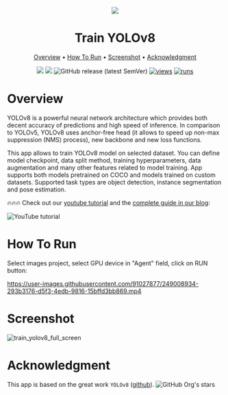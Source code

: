 
<div align="center" markdown>
<img src="https://github.com/supervisely-ecosystem/yolov8/assets/12828725/2849410e-4922-4d23-93a7-2385d6d75426"/>  

# Train YOLOv8

<p align="center">
  <a href="#Overview">Overview</a> •
  <a href="#How-To-Run">How To Run</a> •
  <a href="#Screenshot">Screenshot</a> •
  <a href="#Acknowledgment">Acknowledgment</a>
</p>

[![](https://img.shields.io/badge/supervisely-ecosystem-brightgreen)](https://ecosystem.supervise.ly/apps/supervisely-ecosystem/yolov8/train)
[![](https://img.shields.io/badge/slack-chat-green.svg?logo=slack)](https://supervise.ly/slack)
![GitHub release (latest SemVer)](https://img.shields.io/github/v/release/supervisely-ecosystem/yolov8)
[![views](https://app.supervise.ly/img/badges/views/supervisely-ecosystem/yolov8/train.png)](https://supervise.ly)
[![runs](https://app.supervise.ly/img/badges/runs/supervisely-ecosystem/yolov8/train.png)](https://supervise.ly)

</div>

# Overview

YOLOv8 is a powerful neural network architecture which provides both decent accuracy of predictions and high speed of inference. In comparison to YOLOv5, YOLOv8 uses anchor-free head (it allows to speed up non-max suppression (NMS) process), new backbone and new loss functions.

This app allows to train YOLOv8 model on selected dataset. You can define model checkpoint, data split method, training hyperparameters, data augmentation and many other features related to model training. App supports both models pretrained on COCO and models trained on custom datasets. Supported task types are object detection, instance segmentation and pose estimation.

🔥🔥🔥 Check out our [youtube tutorial](https://youtu.be/Rsr8xWJ6s9I) and the [complete guide in our blog](https://supervisely.com/blog/train-yolov8-on-custom-data-no-code/):   

![YouTube tutorial](https://github.com/supervisely-ecosystem/yolov8/assets/12828725/beb89aaf-94cb-4044-84f1-33f2f17bbe7e)

# How To Run

Select images project, select GPU device in "Agent" field, click on RUN button:

https://user-images.githubusercontent.com/91027877/249008934-293b3176-d5f3-4edb-9816-15bffd3bb869.mp4

# Screenshot

![train_yolov8_full_screen](https://user-images.githubusercontent.com/91027877/250972249-7d27d601-3aa8-4614-bf11-d4d71a425602.png)


# Acknowledgment

This app is based on the great work `YOLOv8` ([github](https://github.com/ultralytics/ultralytics)). ![GitHub Org's stars](https://img.shields.io/github/stars/ultralytics/ultralytics?style=social)
